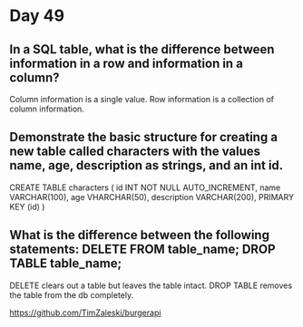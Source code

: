 # Day 49

## In a SQL table, what is the difference between information in a row and information in a column?
Column information is a single value. Row information is a collection of column information.

## Demonstrate the basic structure for creating a new table called characters with the values name, age, description as strings, and an int id.
CREATE TABLE characters
(
  id INT NOT NULL AUTO_INCREMENT,
  name VARCHAR(100),
  age VHARCHAR(50),
  description VARCHAR(200),
  PRIMARY KEY (id)
)

## What is the difference between the following statements: DELETE FROM table_name; DROP TABLE table_name;
DELETE clears out a table but leaves the table intact. DROP TABLE removes the table from the db completely.

https://github.com/TimZaleski/burgerapi